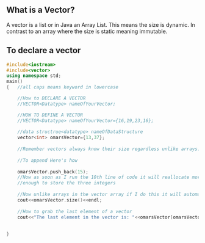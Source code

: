 ## What is a Vector?

A vector is a list or in Java an Array List. This means the size is dynamic. In contrast to an array where the size is static meaning immutable.


## To declare a vector
```cpp
#include<iostream>
#include<vector>
using namespace std;
main()
{	//all caps means keyword in lowercase

	//How to DECLARE A VECTOR
	//VECTOR<Datatype> nameOfYourVector;

	//HOW TO DEFINE A VECTOR
	//VECTOR<Datatype> nameOfYourVector={16,19,23,16};
	
 	//data structrue<datatype> nameOfDataStructure
	vector<int> omarsVector={13,37};
	
	//Remember vectors always know their size regardless unlike arrays.
	
	//To append Here's how
	
   	omarsVector.push_back(15);
   	//Now as soon as I run the 10th line of code it will reallocate more memory that is large
  	//enough to store the three integers
	
	//Now unlike arrays in the vector array if I do this it will automatically print my array size
	cout<<omarsVector.size()<<endl;
	
	//How to grab the last element of a vector
	cout<<"The last element in the vector is: "<<omarsVector[omarsVector.size()-1];
	
	
}
```
